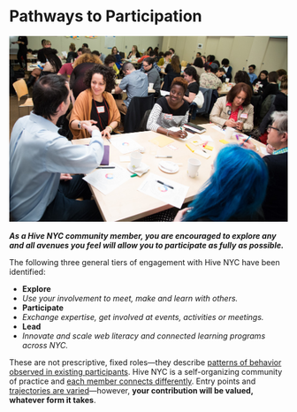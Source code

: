 # Pathways to Participation

![Hive Members](../images/hive-members.jpg)

***As a Hive NYC community member, you are encouraged to explore any and all avenues you feel will allow you to participate as fully as possible.***

The following three general tiers of engagement with Hive NYC have been identified:
* **Explore**
 * *Use your involvement to meet, make and learn with others.*
* **Participate**
 * *Exchange expertise, get involved at events, activities or meetings.*
* **Lead**
 * *Innovate and scale web literacy and connected learning programs across NYC.*

These are not prescriptive, fixed roles—they describe [patterns of behavior observed in existing participants](http://hivenyc.org/2013/08/31/exploring-how-organizations-interface-with-hive-nyc/). Hive NYC is a self-organizing community of practice and [each member connects differently](https://drive.google.com/file/d/0B_VM3QApL9XfSm12dnJZN1dFRWM/view). Entry points and [trajectories are varied](http://hivenyc.org/2014/01/28/seven-months-hivenyc-new-member-share/)—however, **your contribution will be valued, whatever form it takes**.
